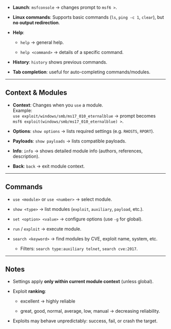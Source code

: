 - **Launch**: `msfconsole` → changes prompt to `msf6 >`.
    
- **Linux commands**: Supports basic commands (`ls`, `ping -c 1`, `clear`), but **no output redirection**.
    
- **Help**:
    
    - `help` → general help.
        
    - `help <command>` → details of a specific command.
        
- **History**: `history` shows previous commands.
    
- **Tab completion**: useful for auto-completing commands/modules.
    

---

## Context & Modules

- **Context**: Changes when you `use` a module.  
    Example:  
    `use exploit/windows/smb/ms17_010_eternalblue` → prompt becomes  
    `msf6 exploit(windows/smb/ms17_010_eternalblue) >`.
    
- **Options**: `show options` → lists required settings (e.g. `RHOSTS`, `RPORT`).
    
- **Payloads**: `show payloads` → lists compatible payloads.
    
- **Info**: `info` → shows detailed module info (authors, references, description).
    
- **Back**: `back` → exit module context.
    

---

## Commands

- `use <module>` or `use <number>` → select module.
    
- `show <type>` → list modules (`exploit`, `auxiliary`, `payload`, etc.).
    
- `set <option> <value>` → configure options (use `-g` for global).
    
- `run` / `exploit` → execute module.
    
- `search <keyword>` → find modules by CVE, exploit name, system, etc.
    
    - Filters: `search type:auxiliary telnet`, `search cve:2017`.
        

---

## Notes

- Settings apply **only within current module context** (unless global).
    
- Exploit **ranking**:
    
    - excellent → highly reliable
        
    - great, good, normal, average, low, manual → decreasing reliability.
        
- Exploits may behave unpredictably: success, fail, or crash the target.